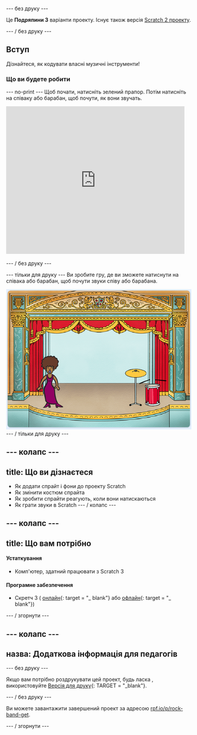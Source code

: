 \--- без друку \---

Це **Подряпини 3** варіанти проекту. Існує також версія [Scratch 2 проекту](https://projects.raspberrypi.org/en/projects/rock-band-scratch2).

\--- / без друку \---

## Вступ

Дізнайтеся, як кодувати власні музичні інструменти!

### Що ви будете робити

\--- no-print \--- Щоб почати, натисніть зелений прапор. Потім натисніть на співаку або барабан, щоб почути, як вони звучать.

<div class="scratch-preview">
  <iframe allowtransparency="true" width="485" height="402" src="https://scratch.mit.edu/projects/embed/276872220/?autostart=false" frameborder="0" scrolling="no"></iframe>
</div>

\--- / без друку \---

\--- тільки для друку \--- Ви зробите гру, де ви зможете натиснути на співака або барабан, щоб почути звуки співу або барабана.

![скріншот гри](images/demo.png) \--- / тільки для друку \---

## \--- колапс \---

## title: Що ви дізнаєтеся

+ Як додати спрайт і фони до проекту Scratch
+ Як змінити костюм спрайта
+ Як зробити спрайти реагують, коли вони натискаються
+ Як грати звуки в Scratch \--- / колапс \---

## \--- колапс \---

## title: Що вам потрібно

#### Устаткування

+ Комп'ютер, здатний працювати з Scratch 3

#### Програмне забезпечення

+ Скретч 3 ( [онлайн](http://rpf.io/scratchon){: target = "_ blank"} або [офлайн](http://rpf.io/scratchoff){: target = "_ blank"})

\--- / згорнути \---

## \--- колапс \---

## назва: Додаткова інформація для педагогів

\--- без друку \---

Якщо вам потрібно роздрукувати цей проект, будь ласка , використовуйте [Версія для друку](https://projects.raspberrypi.org/en/projects/rock-band/print){: TARGET = "_blank"}.

\--- / без друку \---

Ви можете завантажити завершений проект за адресою [rpf.io/p/rock-band-get](http://rpf.io/p/en/rock-band-get).

\--- / згорнути \---
